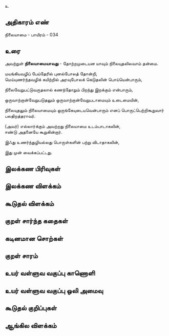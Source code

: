 உ


## அதிகாரம் எண்

நிலையாமை - பாயிரம் - 034

## உரை

அவற்றுள்  **நிலையாமையாவது**  -
தோற்றமுடையன யாவும் நிலையுதலிலவாம் தன்மை.  

மயங்கியவழிப் பேய்தேரில் புனல்போலத் தோன்றி,  
மெய்யுணர்ந்தவழிக் கயிற்றில் அரவுபோலக் கெடுதலின் பொய்யென்பாரும்,  

நிலைவேறுபட்டுவருதலால் கணந்தோறும் பிறந்து இறக்கும் என்பாரும்,  

ஒருவாற்றான்வேறுபடுதலும் ஒருவாற்றான்வேறுபடாமையும் உடைமையின்,  

நிலையுதலும் நிலையாமையும் ஒருங்கேயுடையவென்பாரும் எனப் பொருட்பெற்றிகூறுவார் பலதிறத்தராவர்.  

(அவர்) எல்லார்க்கும் அவற்றது நிலையாமை உடம்பாடாகலின்,  
ஈண்டு அதனையே கூறுகின்றார்.  

இஃது உணர்ந்துழியல்லது பொருள்களின் பற்று விடாதாகலின்,  

இது முன் வைக்கப்பட்டது.

## இலக்கண பிரிவுகள் 


## இலக்கண விளக்கம்


## கூடுதல் விளக்கம்


## குறள் சார்ந்த கதைகள் 


## கடினமான சொற்கள்


## குறள் சாரம் 


## உயர் வள்ளுவ வகுப்பு காணொளி


## உயர் வள்ளுவ வகுப்பு ஒலி அமைவு 


## கூடுதல் குறிப்புகள்


## ஆங்கில விளக்கம்

